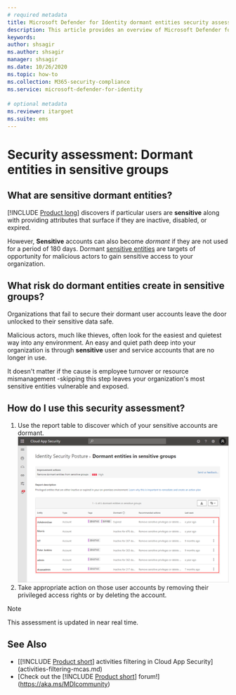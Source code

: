 ```yaml
---
# required metadata
title: Microsoft Defender for Identity dormant entities security assessments
description: This article provides an overview of Microsoft Defender for Identity's dormant entities in sensitive groups identity security posture assessment report.
keywords:
author: shsagir
ms.author: shsagir
manager: shsagir
ms.date: 10/26/2020
ms.topic: how-to
ms.collection: M365-security-compliance
ms.service: microsoft-defender-for-identity

# optional metadata
ms.reviewer: itargoet
ms.suite: ems
---
```


# Security assessment: Dormant entities in **sensitive** groups

## What are **sensitive** dormant entities?

[!INCLUDE [Product long](includes/product-long.md)] discovers if particular users are **sensitive** along with providing attributes that surface if they are inactive, disabled, or expired.

However, **Sensitive** accounts can also become *dormant* if they are not used for a period of 180 days. Dormant [sensitive entities](sensitive-accounts.md) are targets of opportunity for malicious actors to gain sensitive access to your organization.

## What risk do dormant entities create in **sensitive** groups?

Organizations that fail to secure their dormant user accounts leave the door unlocked to their sensitive data safe.

Malicious actors, much like thieves, often look for the easiest and quietest way into any environment. An easy and quiet path deep into your organization is through **sensitive** user and service accounts that are no longer in use.

It doesn't matter if the cause is employee turnover or resource mismanagement -skipping this step leaves your organization's most sensitive entities vulnerable and exposed.

## How do I use this security assessment?

1. Use the report table to discover which of your sensitive accounts are dormant.
    ![Remediate dormant entities ini sensitive groups](media/cas-isp-dormant-entities-sensitive-groups-1.png)
1. Take appropriate action on those user accounts by removing their privileged access rights or by deleting the account.

> [!NOTE]
> This assessment is updated in near real time.

## See Also

- [[!INCLUDE [Product short](includes/product-short.md)] activities filtering in Cloud App Security](activities-filtering-mcas.md)
- [Check out the [!INCLUDE [Product short](includes/product-short.md)] forum!](https://aka.ms/MDIcommunity)
